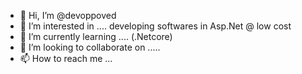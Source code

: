- 👋 Hi, I’m @devoppoved
- 👀 I’m interested in .... developing softwares in Asp.Net @ low cost
- 🌱 I’m currently learning .... (.Netcore)
- 💞️ I’m looking to collaborate on .....
- 📫 How to reach me ...

<!---
devoppoved/devoppoved is a ✨ special ✨ repository because its `README.md` (this file) appears on your GitHub profile.
You can click the Preview link to take a look at your changes.
--->
